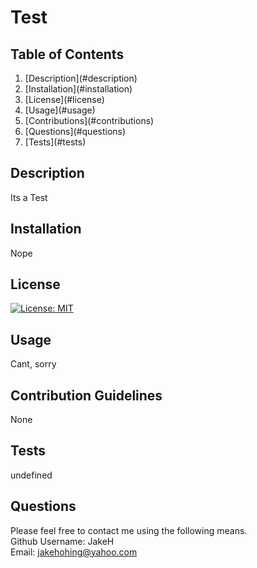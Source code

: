 # Test

## Table of Contents

<ol>
<li>[Description](#description)</li>
<li>[Installation](#installation)</li>
<li>[License](#license)</li>
<li>[Usage](#usage)</li>
<li>[Contributions](#contributions)</li>
<li>[Questions](#questions)</li>
<li>[Tests](#tests)</li>
</ol>

## Description
Its a Test

## Installation
Nope

## License  
[![License: MIT](https://img.shields.io/badge/License-MIT-yellow.svg)](https://opensource.org/licenses/MIT)

## Usage
Cant, sorry

## Contribution Guidelines
None

## Tests
undefined

## Questions
Please feel free to contact me using the following means.  
Github Username: JakeH   
Email: jakehohing@yahoo.com  
